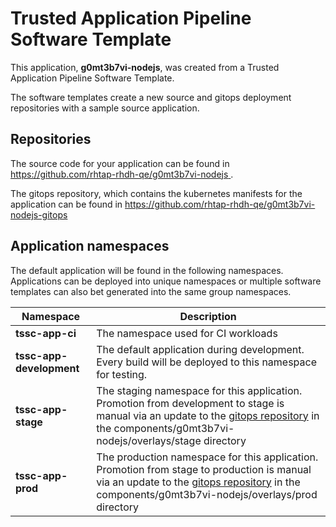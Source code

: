 # Trusted Application Pipeline Software Template

This application, **g0mt3b7vi-nodejs**, was created from a Trusted Application Pipeline Software Template.

The software templates create a new source and gitops deployment repositories with a sample source application. 

## Repositories

The source code for your application can be found in [https://github.com/rhtap-rhdh-qe/g0mt3b7vi-nodejs ](https://github.com/rhtap-rhdh-qe/g0mt3b7vi-nodejs ).
 
The gitops repository, which contains the kubernetes manifests for the application can be found in 
[https://github.com/rhtap-rhdh-qe/g0mt3b7vi-nodejs-gitops ](https://github.com/rhtap-rhdh-qe/g0mt3b7vi-nodejs-gitops ) 

## Application namespaces 

The default application will be found in the following namespaces. Applications can be deployed into unique namespaces or multiple software templates can also bet generated into the same group namespaces.  

|  Namespace   |  Description   |  
| -------- | -------- |
| **tssc-app-ci** | The namespace used for CI workloads |
| **tssc-app-development** | The default application during development. Every build will be deployed to this namespace for testing. |
| **tssc-app-stage** | The staging namespace for this application. Promotion from development to stage is manual via an update to the [gitops repository](https://github.com/rhtap-rhdh-qe/g0mt3b7vi-nodejs-gitops ) in the components/g0mt3b7vi-nodejs/overlays/stage directory |
| **tssc-app-prod** | The production namespace for this application. Promotion from stage to production is manual via an update to the [gitops repository](https://github.com/rhtap-rhdh-qe/g0mt3b7vi-nodejs-gitops ) in the components/g0mt3b7vi-nodejs/overlays/prod directory |